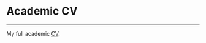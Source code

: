 # Academic CV

***
My full academic [CV](https://github.com/cespenar/academic_cv/blob/main/academic_cv.pdf).
